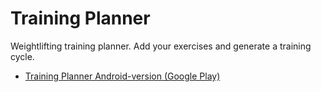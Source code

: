 # Training Planner

<p>Weightlifting training planner. Add your exercises and generate a training cycle.</p>

<ul>
  <li>
    <a 
      href="https://play.google.com/store/apps/details?id=pro.gangal.training.planner" 
      alt="Training Planner Android-version (Google Play)" 
      title="Training Planner Android-version (Google Play)" 
      target="_blank">
      Training Planner Android-version (Google Play)
    </a>
  </li>
</ul>